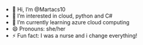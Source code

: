 - 👋 Hi, I’m @Martacs10
- 👀 I’m interested in cloud, python and C#
- 🌱 I’m currently learning azure cloud computing 
- 😄 Pronouns: she/her 
- ⚡ Fun fact: I was a nurse and i change everything!

<!---
Martacs10/Martacs10 is a ✨ special ✨ repository because its `README.md` (this file) appears on your GitHub profile.
You can click the Preview link to take a look at your changes.
--->
